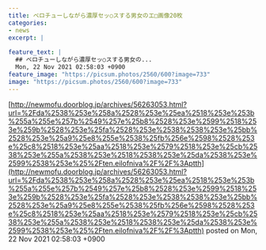 ```yaml
---
title: ベロチューしながら濃厚セッ○スする男女のエ□画像20枚
categories:
- news
excerpt: |
  
feature_text: |
  ## ベロチューしながら濃厚セッ○スする男女の...
  Mon, 22 Nov 2021 02:58:03 +0900
feature_image: "https://picsum.photos/2560/600?image=733"
image: "https://picsum.photos/2560/600?image=733"
---
```


[http://newmofu.doorblog.jp/archives/56263053.html?url=%2Fda%2538%253e%258a%2528%253e%25ea%2518%253e%253b%255a%255e%257b%2549%257e%25b8%2528%253e%2599%2518%253e%259b%2528%253e%25fa%2528%253e%2538%2538%253e%25bb%2528%253e%25a9%25e8%255e%2538%25fb%256e%2598%2528%253e%25c8%2518%253e%25aa%2518%253e%2579%2518%253e%25cb%2538%253e%255a%2538%253e%2518%2538%253e%25da%2538%253e%2599%2538%253e%25%2Ften.eilofniva%2F%2F%3Aptth](http://newmofu.doorblog.jp/archives/56263053.html?url=%2Fda%2538%253e%258a%2528%253e%25ea%2518%253e%253b%255a%255e%257b%2549%257e%25b8%2528%253e%2599%2518%253e%259b%2528%253e%25fa%2528%253e%2538%2538%253e%25bb%2528%253e%25a9%25e8%255e%2538%25fb%256e%2598%2528%253e%25c8%2518%253e%25aa%2518%253e%2579%2518%253e%25cb%2538%253e%255a%2538%253e%2518%2538%253e%25da%2538%253e%2599%2538%253e%25%2Ften.eilofniva%2F%2F%3Aptth)
posted on Mon, 22 Nov 2021 02:58:03 +0900

<!--more-->


